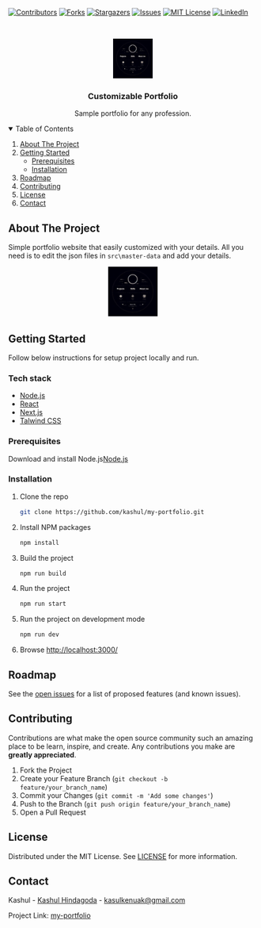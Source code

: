 
[![Contributors][contributors-shield]][contributors-url]
[![Forks][forks-shield]][forks-url]
[![Stargazers][stars-shield]][stars-url]
[![Issues][issues-shield]][issues-url]
[![MIT License][license-shield]][license-url]
[![LinkedIn][linkedin-shield]][linkedin-url]



<!-- PROJECT LOGO -->
<br />
<p align="center">
  <a href="https://github.com/kashul/my-portfolio.git">
    <img src="public/portfolio.jpg" alt="Logo" width="80" height="80">
  </a>

  <h3 align="center">Customizable Portfolio
</h3>

  <p align="center">
    Sample portfolio for any profession.
  </p>
</p>



<!-- TABLE OF CONTENTS -->
<details open="open">
  <summary>Table of Contents</summary>
  <ol>
    <li>
      <a href="#about-the-project">About The Project</a>
    </li>
    <li>
      <a href="#getting-started">Getting Started</a>
      <ul>
        <li><a href="#prerequisites">Prerequisites</a></li>
        <li><a href="#installation">Installation</a></li>
      </ul>
    </li>
    <li><a href="#roadmap">Roadmap</a></li>
    <li><a href="#contributing">Contributing</a></li>
    <li><a href="#license">License</a></li>
    <li><a href="#contact">Contact</a></li>
  </ol>
</details>



<!-- ABOUT THE PROJECT -->
## About The Project

Simple portfolio website that easily customized with your details. All you need is to edit the json files in  `src\master-data` and add your details.


<p align="center">
  <a href="public/portfolio.jpg">
    <img src="public/portfolio.jpg" alt="image" width="100" height="100">
  </a>

</p>


<!-- GETTING STARTED -->
## Getting Started

Follow below instructions for setup project locally and run.
### Tech stack
* [Node.js](https://nodejs.org/en/)
* [React](https://reactjs.org/)
* [Next.js](https://nextjs.org/)
* [Talwind CSS](https://tailwindcss.com/)

### Prerequisites

Download and install Node.js[Node.js](https://nodejs.org/en/)


### Installation


1. Clone the repo
   ```sh
   git clone https://github.com/kashul/my-portfolio.git
   ```
2. Install NPM packages
   ```sh
   npm install
   ```
  
3. Build the project
   ```sh
   npm run build
   ```
4. Run the project
   ```sh
   npm run start
   ```
5. Run the project on development mode
   ```sh
   npm run dev
   ```



6. Browse [http://localhost:3000/](http://localhost:3000/)







<!-- ROADMAP -->
## Roadmap

See the [open issues][issues-url] for a list of proposed features (and known issues).



<!-- CONTRIBUTING -->
## Contributing

Contributions are what make the open source community such an amazing place to be learn, inspire, and create. Any contributions you make are **greatly appreciated**.

1. Fork the Project
2. Create your Feature Branch (`git checkout -b feature/your_branch_name`)
3. Commit your Changes (`git commit -m 'Add some changes'`)
4. Push to the Branch (`git push origin feature/your_branch_name`)
5. Open a Pull Request



<!-- LICENSE -->
## License

Distributed under the MIT License. See [LICENSE][license-url] for more information.



<!-- CONTACT -->
## Contact

Kashul - [Kashul Hindagoda][linkedin-url] - kasulkenuak@gmail.com

Project Link: [my-portfolio][project-url]









<!-- MARKDOWN LINKS & IMAGES -->
<!-- https://www.markdownguide.org/basic-syntax/#reference-style-links -->
[contributors-shield]: https://img.shields.io/github/contributors/kashul/my-portfolio?style=for-the-badge
[contributors-url]: https://github.com/kashul/my-portfolio/graphs/contributors
[forks-shield]: https://img.shields.io/github/forks/kashul/my-portfolio?style=for-the-badge
[forks-url]: https://github.com/kashul/my-portfolio/network/members
[stars-shield]: https://img.shields.io/github/stars/kashul/my-portfolio?style=for-the-badge
[stars-url]: https://github.com/kashul/my-portfolio/stargazers
[issues-shield]: https://img.shields.io/github/issues/kashul/my-portfolio?style=for-the-badge
[issues-url]: https://github.com/kashul/my-portfolio/issues
[license-shield]: https://img.shields.io/github/license/kashul/my-portfolio?style=for-the-badge
[license-url]: https://github.com/kashul/my-portfolio/blob/main/LICENSE.txt
[linkedin-shield]: https://img.shields.io/badge/-LinkedIn-black.svg?style=for-the-badge&logo=linkedin&colorB=555
[linkedin-url]: https://www.linkedin.com/in/kashul-hindagoda/
[project-url]: https://github.com/kashul/my-portfolio
[product-screenshot]: images/screenshot.png